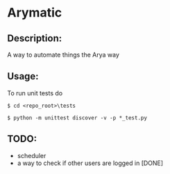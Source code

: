 # Arymatic

## Description:

A way to automate things the Arya way

## Usage:

To run unit tests do

`$ cd <repo_root>\tests`

`$ python -m unittest discover -v -p *_test.py`

## TODO:

- scheduler
- a way to check if other users are logged in [DONE]
